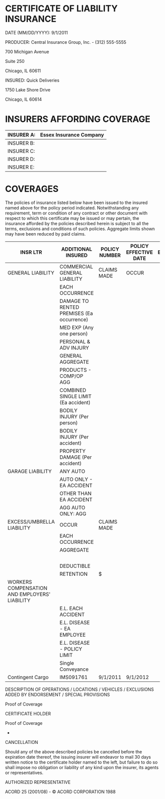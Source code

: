 # CERTIFICATE OF LIABILITY INSURANCE

DATE (MM/DD/YYYY): 9/1/2011

PRODUCER: Central Insurance Group, Inc. - (312) 555-5555

700 Michigan Avenue

Suite 250

Chicago, IL 60611

INSURED: Quick Deliveries

1750 Lake Shore Drive

Chicago, IL 60614

# INSURERS AFFORDING COVERAGE

|INSURER A:|Essex Insurance Company|
|---|---|
|INSURER B:| |
|INSURER C:| |
|INSURER D:| |
|INSURER E:| |

# COVERAGES

The policies of insurance listed below have been issued to the insured named above for the policy period indicated. Notwithstanding any requirement, term or condition of any contract or other document with respect to which this certificate may be issued or may pertain, the insurance afforded by the policies described herein is subject to all the terms, exclusions and conditions of such policies. Aggregate limits shown may have been reduced by paid claims.

|INSR LTR|ADDITIONAL INSURED|POLICY NUMBER|POLICY EFFECTIVE DATE|POLICY EXPIRATION DATE|LIMITS|
|---|---|---|---|---|---|
|GENERAL LIABILITY|COMMERCIAL GENERAL LIABILITY|CLAIMS MADE|OCCUR| | |
| |EACH OCCURRENCE| | | |$|
| |DAMAGE TO RENTED PREMISES (Ea occurrence)| | | |$|
| |MED EXP (Any one person)| | | |$|
| |PERSONAL & ADV INJURY| | | |$|
| |GENERAL AGGREGATE| | | |$|
| |PRODUCTS - COMP/OP AGG| | | |$|
| |COMBINED SINGLE LIMIT (Ea accident)| | | |$|
| |BODILY INJURY (Per person)| | | |$|
| |BODILY INJURY (Per accident)| | | |$|
| |PROPERTY DAMAGE (Per accident)| | | |$|
|GARAGE LIABILITY|ANY AUTO| | | |$|
| |AUTO ONLY - EA ACCIDENT| | | |$|
| |OTHER THAN EA ACCIDENT| | | |$|
| |AGG AUTO ONLY: AGG| | | |$|
|EXCESS/UMBRELLA LIABILITY|OCCUR|CLAIMS MADE| | | |
| |EACH OCCURRENCE| | | |$|
| |AGGREGATE| | | |$|
| | | | | |$|
| |DEDUCTIBLE| | | |$|
| |RETENTION|$| | | |
|WORKERS COMPENSATION AND EMPLOYERS' LIABILITY| | | | | |
| |E.L. EACH ACCIDENT| | | |$|
| |E.L. DISEASE - EA EMPLOYEE| | | |$|
| |E.L. DISEASE - POLICY LIMIT| | | |$|
| |Single Conveyance| | | |$150,000|
|Contingent Cargo|IMS091761|9/1/2011|9/1/2012| | |

DESCRIPTION OF OPERATIONS / LOCATIONS / VEHICLES / EXCLUSIONS ADDED BY ENDORSEMENT / SPECIAL PROVISIONS

Proof of Coverage

CERTIFICATE HOLDER

Proof of Coverage

-

CANCELLATION

Should any of the above described policies be cancelled before the expiration date thereof, the issuing insurer will endeavor to mail 30 days written notice to the certificate holder named to the left, but failure to do so shall impose no obligation or liability of any kind upon the insurer, its agents or representatives.

AUTHORIZED REPRESENTATIVE

ACORD 25 (2001/08) - © ACORD CORPORATION 1988
